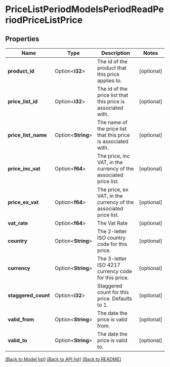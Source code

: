 # PriceListPeriodModelsPeriodReadPeriodPriceListPrice

## Properties

Name | Type | Description | Notes
------------ | ------------- | ------------- | -------------
**product_id** | Option<**i32**> | The id of the product that this price applies to. | [optional]
**price_list_id** | Option<**i32**> | The id of the price list that this price is associated with. | [optional]
**price_list_name** | Option<**String**> | The name of the price list that this price is associated with. | [optional]
**price_inc_vat** | Option<**f64**> | The price, inc VAT, in the currency of the associated price list. | [optional]
**price_ex_vat** | Option<**f64**> | The price, ex VAT, in the currency of the associated price list. | [optional]
**vat_rate** | Option<**f64**> | The Vat Rate | [optional]
**country** | Option<**String**> | The 2-letter ISO country code for this price. | [optional]
**currency** | Option<**String**> | The 3-letter ISO 4217 currency code for this price. | [optional]
**staggered_count** | Option<**i32**> | Staggered count for this price. Defaults to 1. | [optional]
**valid_from** | Option<**String**> | The date the price is valid from. | [optional]
**valid_to** | Option<**String**> | The date the price is valid to. | [optional]

[[Back to Model list]](../README.md#documentation-for-models) [[Back to API list]](../README.md#documentation-for-api-endpoints) [[Back to README]](../README.md)


